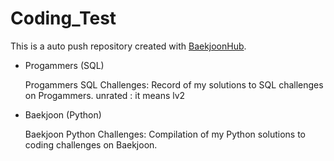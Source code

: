 # Coding_Test
This is a auto push repository created with [BaekjoonHub](https://github.com/BaekjoonHub/BaekjoonHub).


- Progammers (SQL)

  Progammers SQL Challenges: Record of my solutions to SQL challenges on Progammers.
  unrated : it means lv2 

- Baekjoon (Python)

  Baekjoon Python Challenges: Compilation of my Python solutions to coding challenges on Baekjoon.
